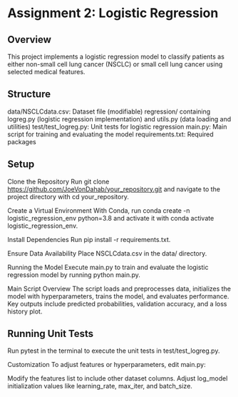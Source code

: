 # Assignment 2: Logistic Regression

## Overview
This project implements a logistic regression model to classify patients as either non-small cell lung cancer (NSCLC) or small cell lung cancer using selected medical features.

## Structure
data/NSCLCdata.csv: Dataset file (modifiable)
regression/ containing logreg.py (logistic regression implementation) and utils.py (data loading and utilities)
test/test_logreg.py: Unit tests for logistic regression
main.py: Main script for training and evaluating the model
requirements.txt: Required packages
## Setup
Clone the Repository
Run git clone https://github.com/JoeVonDahab/your_repository.git and navigate to the project directory with cd your_repository.

Create a Virtual Environment
With Conda, run conda create -n logistic_regression_env python=3.8 and activate it with conda activate logistic_regression_env.

Install Dependencies
Run pip install -r requirements.txt.

Ensure Data Availability
Place NSCLCdata.csv in the data/ directory.

Running the Model
Execute main.py to train and evaluate the logistic regression model by running python main.py.

Main Script Overview
The script loads and preprocesses data, initializes the model with hyperparameters, trains the model, and evaluates performance. Key outputs include predicted probabilities, validation accuracy, and a loss history plot.

## Running Unit Tests
Run pytest in the terminal to execute the unit tests in test/test_logreg.py.

Customization
To adjust features or hyperparameters, edit main.py:

Modify the features list to include other dataset columns.
Adjust log_model initialization values like learning_rate, max_iter, and batch_size.
